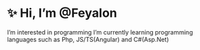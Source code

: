 <!DOCTYPE html>
<html lang="en">
<head>
    <meta charset="UTF-8">
    <meta http-equiv="X-UA-Compatible" content="IE=edge">
    <meta name="viewport" content="width=device-width, initial-scale=1.0">
    <link rel="stylesheet" href="style.css" />
</head>
<body>
    <div class="main">
        <h1>
            ✨ Hi, I’m @Feyalon
        </h1>
        <p>
            I’m interested in programming I’m currently learning programming languages such as Php, JS/TS(Angular) and C#(Asp.Net)
        </p>
    </div>
    
</body>
</html>
